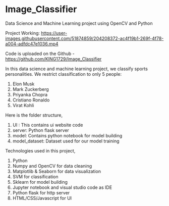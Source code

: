 # Image_Classifier
Data Science and Machine Learning project using OpenCV and Python

Project Working:
https://user-images.githubusercontent.com/51874859/204208372-ac4f19b1-269f-4f78-a004-adfdc47e1036.mp4

Code is uploaded on the Github - https://github.com/KING1729/Image_Classifier 

In this data science and machine learning project, we classify sports personalities. We restrict classification to only 5 people:
  1. Elon Musk
  2. Mark Zuckerberg
  3. Priyanka Chopra
  4. Cristiano Ronaldo
  5. Virat Kohli

Here is the folder structure,
  1. UI : This contains ui website code
  2. server: Python flask server
  3. model: Contains python notebook for model building
  4. model_dataset: Dataset used for our model training
 
Technologies used in this project,
1. Python
2. Numpy and OpenCV for data cleaning
3. Matplotlib & Seaborn for data visualization
4. SVM for classification
5. Sklearn for model building
6. Jupyter notebook and visual studio code as IDE
7. Python flask for http server
8. HTML/CSS/Javascript for UI
